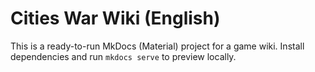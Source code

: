 # Cities War Wiki (English)

This is a ready-to-run MkDocs (Material) project for a game wiki. Install dependencies and run `mkdocs serve` to preview locally.